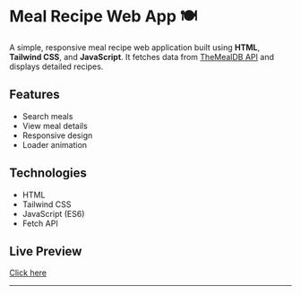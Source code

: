 # Meal Recipe Web App 🍽️

A simple, responsive meal recipe web application built using **HTML**, **Tailwind CSS**, and **JavaScript**. It fetches data from [TheMealDB API](https://www.themealdb.com/api.php) and displays detailed recipes.

## Features
- Search meals
- View meal details
- Responsive design
- Loader animation

## Technologies
- HTML
- Tailwind CSS
- JavaScript (ES6)
- Fetch API

## Live Preview
[Click here](https://foodepk.netlify.app/)

---

